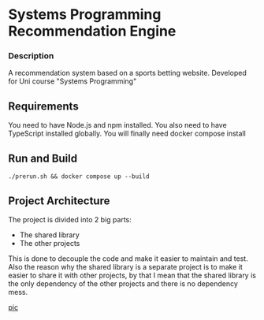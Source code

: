 # Systems Programming Recommendation Engine

### Description

A recommendation system based on a sports betting website. Developed for Uni course "Systems Programming"

## Requirements

You need to have Node.js and npm installed.
You also need to have TypeScript installed globally.
You will finally need docker compose install

## Run and Build

`./prerun.sh && docker compose up --build`

## Project Architecture

The project is divided into 2 big parts:
- The shared library
- The other projects

This is done to decouple the code and make it easier to maintain and test. Also the reason why the shared library is a separate project is to make it easier to share it with other projects, by that I mean that the shared library is the only dependency of the other projects and there is no dependency mess.

[pic](architecture.png)